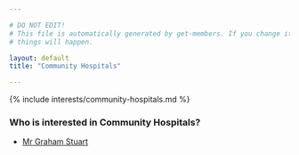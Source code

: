 ```yaml
---

# DO NOT EDIT!
# This file is automatically generated by get-members. If you change it, bad
# things will happen.

layout: default
title: "Community Hospitals"

---
```


{% include interests/community-hospitals.md %}

### Who is interested in Community Hospitals?


* [Mr Graham Stuart](../members/mr-graham-stuart.html)
